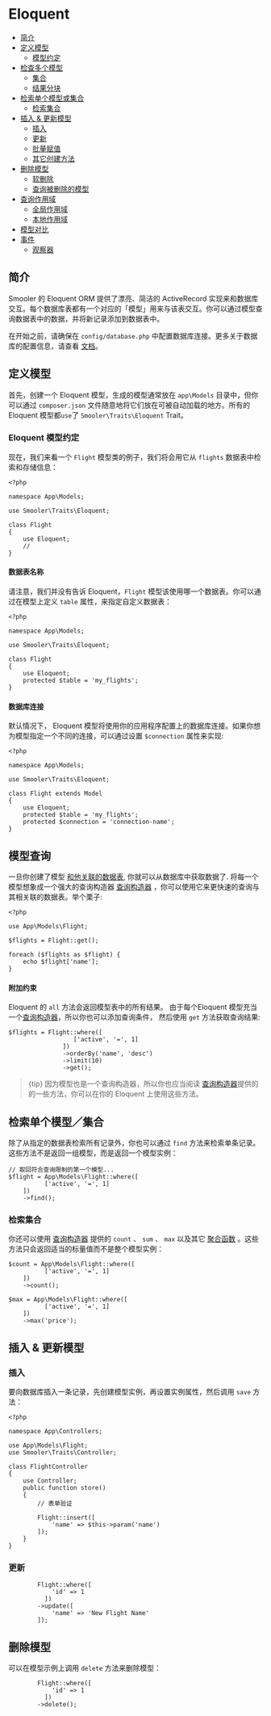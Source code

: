 # Eloquent

- [简介](#introduction)
- [定义模型](#defining-models)
    - [模型约定](#eloquent-model-conventions)
- [检查多个模型](#retrieving-models)
    - [集合](#collections)
    - [结果分块](#chunking-results)
- [检索单个模型或集合](#retrieving-single-models)
    - [检索集合](#retrieving-aggregates)
- [插入 & 更新模型](#inserting-and-updating-models)
    - [插入](#inserts)
    - [更新](#updates)
    - [批量赋值](#mass-assignment)
    - [其它创建方法](#other-creation-methods)
- [删除模型](#deleting-models)
    - [软删除](#soft-deleting)
    - [查询被删除的模型](#querying-soft-deleted-models)
- [查询作用域](#query-scopes)
    - [全局作用域](#global-scopes)
    - [本地作用域](#local-scopes)
- [模型对比](#comparing-models)
- [事件](#events)
    - [观察器](#observers)

<a name="introduction"></a>
## 简介

Smooler 的 Eloquent ORM 提供了漂亮、简洁的 ActiveRecord 实现来和数据库交互。每个数据库表都有一个对应的「模型」用来与该表交互。你可以通过模型查询数据表中的数据，并将新记录添加到数据表中。

在开始之前，请确保在 `config/database.php` 中配置数据库连接。更多关于数据库的配置信息，请查看 [文档](/docs/{{version}}/database#configuration)。

<a name="defining-models"></a>
## 定义模型

首先，创建一个 Eloquent 模型，生成的模型通常放在 `app\Models` 目录中，但你可以通过 `composer.json` 文件随意地将它们放在可被自动加载的地方。所有的 Eloquent 模型都`use`了 `Smooler\Traits\Eloquent` Trait。


<a name="eloquent-model-conventions"></a>
### Eloquent 模型约定

现在，我们来看一个 `Flight` 模型类的例子，我们将会用它从 `flights` 数据表中检索和存储信息：

    <?php

    namespace App\Models;

    use Smooler\Traits\Eloquent;

    class Flight
    {
        use Eloquent;
        //
    }

#### 数据表名称

请注意，我们并没有告诉 Eloquent，`Flight` 模型该使用哪一个数据表。你可以通过在模型上定义 `table` 属性，来指定自定义数据表：

    <?php

    namespace App\Models;

    use Smooler\Traits\Eloquent;

    class Flight
    {
        use Eloquent;
        protected $table = 'my_flights';
    }


#### 数据库连接

默认情况下， Eloquent 模型将使用你的应用程序配置上的数据库连接。如果你想为模型指定一个不同的连接，可以通过设置 `$connection` 属性来实现:

    <?php

    namespace App\Models;

    use Smooler\Traits\Eloquent;

    class Flight extends Model
    {
        use Eloquent;
        protected $table = 'my_flights';
        protected $connection = 'connection-name';
    }

<a name="retrieving-models"></a>
## 模型查询

一旦你创建了模型 [和他关联的数据表](/docs/{{version}}/migrations#writing-migrations), 你就可以从数据库中获取数据了. 将每一个模型想象成一个强大的查询构造器 [查询构造器](/docs/{{version}}/queries) ，你可以使用它来更快速的查询与其相关联的数据表。举个栗子:

    <?php

    use App\Models\Flight;

    $flights = Flight::get();

    foreach ($flights as $flight) {
        echo $flight['name'];
    }

#### 附加约束

Eloquent  的 `all` 方法会返回模型表中的所有结果。 由于每个Eloquent 模型充当一个[查询构造器](/docs/{{version}}/queries)，所以你也可以添加查询条件， 然后使用 `get` 方法获取查询结果:

    $flights = Flight::where([
                      ['active', '=', 1]
                   ])
                   ->orderBy('name', 'desc')
                   ->limit(10)
                   ->get();

> {tip} 因为模型也是一个查询构造器，所以你也应当阅读 [查询构造器](/docs/{{version}}/queries)提供的的一些方法，你可以在你的 Eloquent 上使用这些方法。



<a name="retrieving-single-models"></a>
## 检索单个模型／集合

除了从指定的数据表检索所有记录外，你也可以通过 `find` 方法来检索单条记录。这些方法不是返回一组模型，而是返回一个模型实例：

    // 取回符合查询限制的第一个模型...
    $flight = App\Models\Flight::where([
              ['active', '=', 1]
        ])
        ->find();


<a name="retrieving-aggregates"></a>
### 检索集合

你还可以使用 [查询构造器](/docs/{{version}}/queries) 提供的 `count` 、 `sum` 、 `max` 以及其它 [聚合函数](/docs/{{version}}/queries#aggregates) 。这些方法只会返回适当的标量值而不是整个模型实例：

    $count = App\Models\Flight::where([
              ['active', '=', 1]
        ])
        ->count();

    $max = App\Models\Flight::where([
              ['active', '=', 1]
        ])
        ->max('price');

<a name="inserting-and-updating-models"></a>
## 插入 & 更新模型



<a name="inserts"></a>
### 插入

要向数据库插入一条记录，先创建模型实例，再设置实例属性，然后调用 `save` 方法：

    <?php

    namespace App\Controllers;

    use App\Models\Flight;
    use Smooler\Traits\Controller;

    class FlightController
    {
        use Controller;
        public function store()
        {
            // 表单验证

            Flight::insert([
                'name' => $this->param('name')
            ]);
        }
    }



<a name="updates"></a>
### 更新


            Flight::where([
                'id' => 1
              ])
            ->update([
                'name' => 'New Flight Name'
            ]);












<a name="deleting-models"></a>
## 删除模型

可以在模型示例上调用 `delete` 方法来删除模型：

            Flight::where([
                'id' => 1
              ])
            ->delete();

